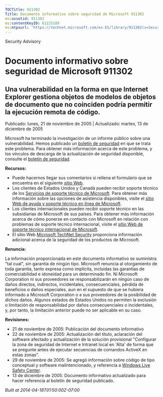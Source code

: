 ```yaml
---
TOCTitle: 911302
Title: Documento informativo sobre seguridad de Microsoft 911302
ms:assetid: 911302
ms:contentKeyID: 61225189
ms:mtpsurl: 'https://technet.microsoft.com/es-ES/library/911302(v=Security.10)'
---
```


Security Advisory

Documento informativo sobre seguridad de Microsoft 911302
=========================================================

Una vulnerabilidad en la forma en que Internet Explorer gestiona objetos de modelos de objetos de documento que no coinciden podría permitir la ejecución remota de código.
---------------------------------------------------------------------------------------------------------------------------------------------------------------------------

Publicado: lunes, 21 de noviembre de 2005 | Actualizado: martes, 13 de diciembre de 2005

Microsoft ha terminado la investigación de un informe público sobre una vulnerabilidad. Hemos publicado un [boletín de seguridad](http://www.microsoft.com/spain/technet/seguridad/boletines/ms05-054-it.mspx) en que se trata este problema. Para obtener más información acerca de este problema, y los vínculos de descarga de la actualización de seguridad disponible, consulte el [boletín de seguridad](http://www.microsoft.com/spain/technet/seguridad/boletines/ms05-054-it.mspx).

**Recursos:**

-   Puede hacernos llegar sus comentarios si rellena el formulario que se encuentra en el siguiente [sitio Web](https://support.microsoft.com/common/survey.aspx?scid=sw;en;1257&amp;showpage=1&amp;ws=technet&amp;sd=tech).
-   Los clientes de Estados Unidos y Canadá pueden recibir soporte técnico de los [Servicios de soporte técnico de Microsoft](http://go.microsoft.com/fwlink/?linkid=21131). Para obtener más información sobre las opciones de asistencia disponibles, visite el [sitio Web de ayuda y soporte técnico en línea de Microsoft](http://support.microsoft.com/).
-   Los clientes internacionales pueden recibir soporte técnico en las subsidiarias de Microsoft de sus países. Para obtener más información acerca de cómo ponerse en contacto con Microsoft en relación con problemas de soporte técnico internacional, visite el [sitio Web de soporte técnico internacional de Microsoft](http://go.microsoft.com/fwlink/?linkid=21155).
-   El sitio Web [Microsoft TechNet Security](http://go.microsoft.com/fwlink/?linkid=21132) proporciona información adicional acerca de la seguridad de los productos de Microsoft.

**Renuncia:**

La información proporcionada en este documento informativo se suministra "tal cual", sin garantía de ningún tipo. Microsoft renuncia al otorgamiento de toda garantía, tanto expresa como implícita, incluidas las garantías de comerciabilidad e idoneidad para un determinado fin. Ni Microsoft Corporation ni sus proveedores se responsabilizarán en ningún caso de daños directos, indirectos, incidentales, consecuenciales, pérdida de beneficios o daños especiales, aun en el supuesto de que se hubiera informado a Microsoft Corporation o a sus proveedores de la posibilidad de dichos daños. Algunos estados de Estados Unidos no permiten la exclusión o limitación de responsabilidad por daños consecuenciales o incidentales, y, por tanto, la limitación anterior puede no ser aplicable en su caso.

**Revisiones:**

-   21 de noviembre de 2005: Publicación del documento informativo
-   22 de noviembre de 2005: Actualización del título, aclaración del software afectado y actualización de la solución provisional "Configurar la zona de seguridad de Internet e Intranet local en 'Alta' de forma que se pregunte antes de ejecutar secuencias de comandos ActiveX en estas zonas".
-   29 de noviembre de 2005: Se agregó información sobre código de tipo conceptual y software malintencionado, y referencia a [Windows Live Safety Center](http://safety.live.com/).
-   13 de diciembre de 2005: Documento informativo actualizado para hacer referencia al boletín de seguridad publicado.

*Built at 2014-04-18T01:50:00Z-07:00*
